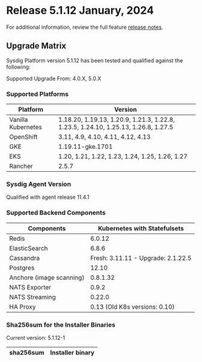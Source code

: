 Release 5.1.12 January, 2024
===

For additional information, review the full feature [release notes](https://docs.sysdig.com/en/sysdig-on-premises-release-notes.html).

Upgrade Matrix
---

Sysdig Platform version 5.1.12 has been tested and qualified against the following:

Supported Upgrade From: 4.0.X, 5.0.X

### Supported Platforms

| **Platform** | **Version** |
|---|---|
| Vanilla Kubernetes          | 1.18.20, 1.19.13, 1.20.9, 1.21.3, 1.22.8, 1.23.5, 1.24.10, 1.25.13, 1.26.8, 1.27.5 |
| OpenShift                   | 3.11, 4.9, 4.10, 4.11, 4.12, 4.13 |
| GKE                         | 1.19.11-gke.1701 |
| EKS                         | 1.20, 1.21, 1.22, 1.23, 1.24, 1.25, 1.26, 1.27 |
| Rancher                     | 2.5.7 |

### Sysdig Agent Version

Qualified with agent release 11.4.1

### Supported Backend Components

| **Components** | **Kubernetes with Statefulsets** |
|---|---|
| Redis                      | 6.0.12 |
| ElasticSearch              | 6.8.6 |
| Cassandra                  | Fresh: 3.11.11 - Upgrade: 2.1.22.5 |
| Postgres                   | 12.10 |
| Anchore (image scanning)   | 0.8.1.32 |
| NATS Exporter              | 0.9.2 |
| NATS Streaming             | 0.22.0 |
| HA Proxy                   | 0.13 (Old K8s versions: 0.10) |


### Sha256sum for the Installer Binaries 

Current version: 5.1.12-1

| **sha256sum** | **Installer binary** |
|---|---|
